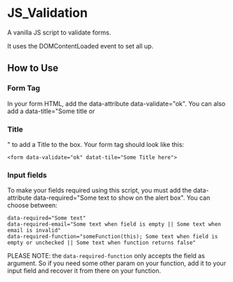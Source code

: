 # JS_Validation
A vanilla JS script to validate  forms. 

It uses the DOMContentLoaded event to set all up.


## How to Use


### Form Tag
In your form HTML, add the data-attribute data-validate="ok". You can also add a data-title="Some title or <h3>Title</h3>" to add a Title to the box. 
Your form tag should look like this: 
```
<form data-validate="ok" datat-tile="Some Title here">
```

### Input fields 
To make your fields required using this script, you must add the data-attribute data-required="Some text to show on the alert box". You can choose between: 
``` 
data-required="Some text" 
data-required-email="Some text when field is empty || Some text when email is invalid" 
data-required-function="someFunction(this); Some text when field is empty or unchecked || Some text when function returns false"
``` 

PLEASE NOTE: the ``` data-required-function ``` only accepts the field as argument. So if you need some other param on your function, add it to your input field and recover it from there on your function. 
